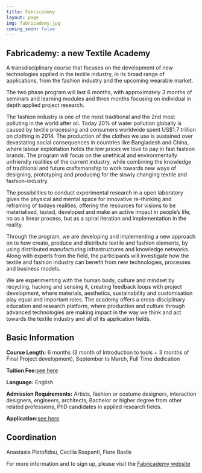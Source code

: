 ```yaml
---
title: Fabricademy
layout: page
img: fabricademy.jpg
coming_soon: false
---
```



## Fabricademy: a new Textile Academy

A transdisciplinary course that focuses on the development of new technologies applied in the textile industry, in its broad range of applications, from the fashion industry and the upcoming wearable market.

The two phase program will last 6 months, with approximately 3 months of seminars and learning modules and three months focusing on individual in depth applied project research.

The fashion industry is one of the most traditional and the 2nd most polluting in the world after oil. Today 20% of water pollution globally is caused by textile processing and consumers worldwide spent US$1.7 trillion on clothing in 2014. The production of the clothes we use is sustained over devastating social consequences in countries like Bangladesh and China, where labour exploitation holds the low prices we love to pay in fast fashion brands. The program will focus on the unethical and environmentally unfriendly realities of the current industry, while combining the knowledge of traditional and future craftsmanship to work towards new ways of designing, prototyping and producing for the slowly changing textile and fashion-industry.

The possibilities to conduct experimental research in a open laboratory gives the physical and mental space for innovative re-thinking and reframing of todays realities, offering the resources for visions to be materialised, tested, developed and make an active impact in people’s life, no as a linear process, but as a spiral iteration and implementation in the reality.

Through the program, we are developing and implementing a new approach on to how create, produce and distribute textile and fashion elements, by using distributed manufacturing infrastructures and knowledge networks. Along with experts from the field, the participants will investigate how the textile and fashion industry can benefit from new technologies, processes and business models.

We are experimenting with the human body, culture and mindset by recycling, hacking and sensing it, creating feedback loops with project development, where materials, aesthetics, sustainability and customisation play equal and important roles. The academy offers a cross-disciplinary education and research platform, where production and culture through advanced technologies are making impact in the way we think and act towards the textile industry and all of its application fields.

## Basic Information

**Course Length:** 6 months (3 month of Introduction to tools + 3 months of Final Project development), September to March, Full Time dedication

**Tuition Fee:**[see here](https://apply.textile-academy.org/)

**Language:** English

**Admission Requirements:** Artists, fashion or costume designers, interaction designers, engineers, architects, Bachelor or higher degree from other related professions, PhD candidates in applied research fields.

**Application:**[see here](https://apply.textile-academy.org/)


## Coordination

Anastasia Pistofidou, Cecilia Raspanti, Fiore Basile

For more information and to sign up, please visit the [Fabricademy website](https://textile-academy.org/)

